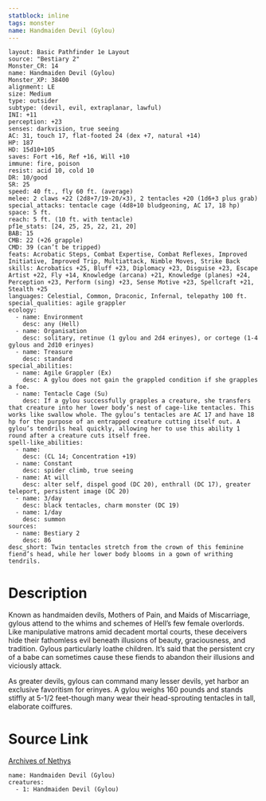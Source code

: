 ```yaml
---
statblock: inline
tags: monster
name: Handmaiden Devil (Gylou)
---
```

```statblock
layout: Basic Pathfinder 1e Layout
source: "Bestiary 2"
Monster_CR: 14
name: Handmaiden Devil (Gylou)
Monster_XP: 38400
alignment: LE
size: Medium
type: outsider
subtype: (devil, evil, extraplanar, lawful)
INI: +11
perception: +23
senses: darkvision, true seeing
AC: 31, touch 17, flat-footed 24 (dex +7, natural +14)
HP: 187
HD: 15d10+105
saves: Fort +16, Ref +16, Will +10
immune: fire, poison
resist: acid 10, cold 10
DR: 10/good
SR: 25
speed: 40 ft., fly 60 ft. (average)
melee: 2 claws +22 (2d8+7/19-20/×3), 2 tentacles +20 (1d6+3 plus grab)
special_attacks: tentacle cage (4d8+10 bludgeoning, AC 17, 18 hp)
space: 5 ft.
reach: 5 ft. (10 ft. with tentacle)
pf1e_stats: [24, 25, 25, 22, 21, 20]
BAB: 15
CMB: 22 (+26 grapple)
CMD: 39 (can’t be tripped)
feats: Acrobatic Steps, Combat Expertise, Combat Reflexes, Improved Initiative, Improved Trip, Multiattack, Nimble Moves, Strike Back
skills: Acrobatics +25, Bluff +23, Diplomacy +23, Disguise +23, Escape Artist +22, Fly +14, Knowledge (arcana) +21, Knowledge (planes) +24, Perception +23, Perform (sing) +23, Sense Motive +23, Spellcraft +21, Stealth +25
languages: Celestial, Common, Draconic, Infernal, telepathy 100 ft.
special_qualities: agile grappler
ecology:
  - name: Environment
    desc: any (Hell)
  - name: Organisation
    desc: solitary, retinue (1 gylou and 2d4 erinyes), or cortege (1-4 gylous and 2d10 erinyes)
  - name: Treasure
    desc: standard
special_abilities:
  - name: Agile Grappler (Ex)
    desc: A gylou does not gain the grappled condition if she grapples a foe.
  - name: Tentacle Cage (Su)
    desc: If a gylou successfully grapples a creature, she transfers that creature into her lower body’s nest of cage-like tentacles. This works like swallow whole. The gylou’s tentacles are AC 17 and have 18 hp for the purpose of an entrapped creature cutting itself out. A gylou’s tendrils heal quickly, allowing her to use this ability 1 round after a creature cuts itself free.
spell-like_abilities:
  - name:
    desc: (CL 14; Concentration +19)
  - name: Constant
    desc: spider climb, true seeing
  - name: At will
    desc: alter self, dispel good (DC 20), enthrall (DC 17), greater teleport, persistent image (DC 20)
  - name: 3/day
    desc: black tentacles, charm monster (DC 19)
  - name: 1/day
    desc: summon
sources:
  - name: Bestiary 2
    desc: 86
desc_short: Twin tentacles stretch from the crown of this feminine fiend’s head, while her lower body blooms in a gown of writhing tendrils. 
```
# Description
Known as handmaiden devils, Mothers of Pain, and Maids of Miscarriage, gylous attend to the whims and schemes of Hell’s few female overlords. Like manipulative matrons amid decadent mortal courts, these deceivers hide their fathomless evil beneath illusions of beauty, graciousness, and tradition. Gylous particularly loathe children. It’s said that the persistent cry of a babe can sometimes cause these fiends to abandon their illusions and viciously attack. 

As greater devils, gylous can command many lesser devils, yet harbor an exclusive favoritism for erinyes. A gylou weighs 160 pounds and stands stiffly at 5-1/2 feet-though many wear their head-sprouting tentacles in tall, elaborate coiffures.
# Source Link
[Archives of Nethys](https://aonprd.com/MonsterDisplay.aspx?ItemName=Handmaiden%20Devil%20(Gylou))
```encounter-table
name: Handmaiden Devil (Gylou)
creatures:
  - 1: Handmaiden Devil (Gylou)
```
